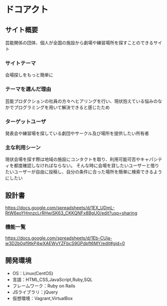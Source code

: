 # ドコアクト

## サイト概要
芸能関係の団体、個人が全国の施設から劇場や練習場所を探すことのできるサイト

### サイトテーマ
会場探しをもっと簡単に

### テーマを選んだ理由
芸能プロダクションの社員の方々へヒアリングを行い、現状抱えている悩みのなかでプログラミングを用いて解決できると感じたため

### ターゲットユーザ
発表会や練習場を探している劇団やサークル及び場所を提供したい所有者

### 主な利用シーン
現状会場を探す際は地域の施設にコンタクトを取り、利用可能可否やキャパシティを都度確認しなければならない。
そんな時に会場を貸したいユーザーと借りたいユーザーが自由に投稿し、自分の条件に合った場所を簡単に検索できるようにしたい

## 設計書
https://docs.google.com/spreadsheets/d/1EX_UDmL-RtW6eoYHnnzcLrRHwiSK63_CKKQNFx8BgU0/edit?usp=sharing


### 機能一覧
https://docs.google.com/spreadsheets/d/1Eb-CUja-w3D2b0qf9tkP4wXAEWyYZFbcS9GPdpft6MY/edit#gid=0



## 開発環境
- OS：Linux(CentOS)
- 言語：HTML,CSS,JavaScript,Ruby,SQL
- フレームワーク：Ruby on Rails
- JSライブラリ：jQuery
- 仮想環境：Vagrant,VirtualBox

